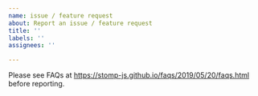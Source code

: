 ```yaml
---
name: issue / feature request
about: Report an issue / feature request
title: ''
labels: ''
assignees: ''

---
```


Please see FAQs at https://stomp-js.github.io/faqs/2019/05/20/faqs.html before reporting.


